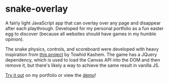 # snake-overlay
A fairly light JavaScript app that can overlay over any page and disappear after each playthrough. Developed for my personal portfolio as a fun easter egg to discover (because all websites should have games in my humble opinion).

The snake physics, controls, and scoreboard were developed with heavy inspiration from [this project](https://github.com/TowhidKashem/snake-game) by Towhid Kashem. The game has a JQuery dependency, which is used to load the Canvas API into the DOM and then remove it, but there's likely a way to achieve the same result in vanilla JS.

[Try it out](https://spencerallan.net) on my portfolio or view the [demo](https://sirciv.github.io/snake-overlay/)!


